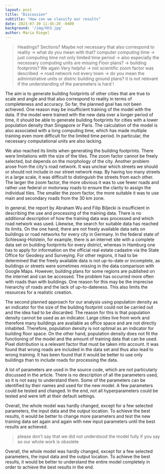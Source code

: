 ```yaml
---
layout: post
title: "Discussion"
subtitle: "How can we classify our results"
date: 2023-07-30 11:45:20 -0400
background: '/img/hh3.jpg'
author: Maria Riegel
---
```

> Headings? Sections? Maybe not necessary
> that also correspond to reality -> what do you mean with that?
> computer computing time -> just computing time
> not only limited time period -> also especially the necessary computing units are missing
> Floor plans? -> building footprints?
> We again
> Very helpful -> not scientific 
> zoom factor was described -> road network not 
> every town -> do you mean the administrative units or distric
> building ground plans?
> it is not relevant if the understanding of the parameters is hard !

 The aim is to generate building footprints of other cities that are true to scale and angle and that also correspond to reality in terms of completeness and accuracy. So far, the planned goal has not been achieved. One reason may be insufficient training of the model with the data. If the model were trained with the new data over a longer period of time, it should be able to generate building footprints for cities with a lower population density than Singapore or Paris. The calculation of the model is also associated with a long computing time, which has made multiple training even more difficult for the limited time period. In particular, the necessary computational units are also lacking.
>
>
We also reached its limits when generating the building footprints. There were limitations with the size of the tiles. The zoom factor cannot be freely selected, but depends on the morphology of the city. Another problem arose from the city's road network. It was unclear which streets we should or should not include in our street network map. By having too many streets in a large scale, it was difficult to distinguish the streets from each other. The larger the zoom factor, the more obvious it was to use fewer roads and rather use federal or motorway roads to ensure the clarity to assign the individual tiles. The smaller the zoom factor, the more suitable it was to use main and secondary roads from the 30 km zone.
>
>
In general, the report by Abraham Wu and Filip Biljecki is insufficient in describing the use and processing of the training data. There is no additional description of how the training data was processed and which road network was used.
Likewise, the search for suitable data has reached its limits. On the one hand, there are not freely available data sets on buildings or road networks for every city in Germany. In the federal state of Schleswig-Holstein, for example, there is an internet site with a complete data set on building footprints for every district, whereas in Hamburg one has to apply for information on the official real estate cadastre via the State Office for Geodesy and Surveying. For other regions, it had to be determined that the freely available data is not up-to-date or incomplete, as buildings or streets were sometimes missing in the data comparison with Google Maps. However, building plans for some regions are published on the internet and can be accessed. The problem has occurred more often with roads than with buildings. One reason for this may be the imprecise hierarchy of roads and the lack of up-to-dateness. This also limits the resources for a realistic creation.
>
>
The second planned approach for our analysis using population density as an indicator for the size of the building footprint could not be carried out and the idea had to be discarded. The reason for this is that population density cannot be used as an indicator. Large cities live from work and therefore many buildings are available as office space and are not directly inhabited. Therefore, population density is not optimal as an indicator for building floor space. On the other hand, population density does not fit the functioning of the model and the amount of training data that can be used.
Pixel distribution is a relevant factor that must be taken into account. It was found that wrong roads are included in the data set and thus also lead to wrong training. It has been found that it would be better to use only buildings than to include roads for processing the data.
>
>
A lot of parameters are used in the source code, which are not particularly discussed in the article. There is no description of all the parameters used, so it is not easy to understand them. Some of the parameters can be identified by their names and used for the new model. A few parameters could be tested and changed. In the end, not all hyperparameters could be tested and were left at their default settings.
>
>
Overall, the whole model was hardly changed, except for a few selected parameters, the input data and the output location. To achieve the best results, it would be better to change more parameters and test the new training data set again and again with new input parameters until the best results are achieved.



> please don't say that we did not understood the model fully if you say so our whole work is obsolete

Overall, the whole model was hardly changed, except for a few selected parameters, the input data and the output location. To achieve the best results, it would be better to understand the entire model completely in order to achieve the best results in the end.
